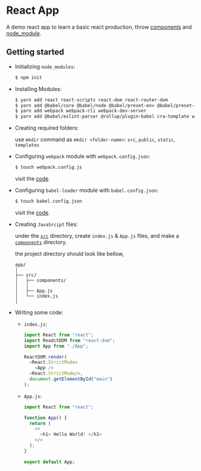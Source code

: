 # React App

A demo react app to learn a basic react production, throw [components](./src/components) and [node_module](./node_modules).

## Getting started

- Initializing `node_modules`:

  ```bash
  $ npm init
  ```

- Installing Modules:

  ```bash
  $ yarn add react react-scripts react-dom react-router-dom
  $ yarn add @babel/core @babel/node @babel/preset-env @babel/preset-react @babel/plugin-proposal-class-properties babel-loader
  $ yarn add webpack webpack-cli webpack-dev-server
  $ yarn add @babel/eslint-parser @rollup/plugin-babel cra-template web-vitals joi less
  ```

- Creating required folders:

  use `mkdir` command as `mkdir <folder-name>`: `src`, `public`, `static`, `templates`

- Configuring `webpack` module with `webpack.config.json`:

  ```bash
  $ touch webpack.config.js
  ```

  visit the [code](./webpack.config.js).

- Configuring `babel-loader` module with `babel.config.json`:

  ```bash
  $ touch babel.config.json
  ```

  visit the [code](./babel.config.json).

- Creating `JavaSrcipt` files:

  under the [`src`](./src) directory, create `index.js` & `App.js` files, and make a [`components`](./src/components) directory.

  the project directory should look like bellow,

  ```
  app/
  │
  ├── src/
  │   ├── components/
  │   │
  │   ├── App.js
  │   └── index.js
  │
  ```

- Writing some code:

  - `index.js`:

    ```JavaScript
    import React from "react";
    import ReadctDOM from "react-dom";
    import App from "./App";

    ReactDOM.render(
      <React.StrictMode>
        <App />
      <React.StrictMode/>,
      document.getElementById("main")
    );
    ```

  - `App.js`:

    ```JavaScript
    import React from "react";

    function App() {
      return (
        <>
          <h1> Hello World! </h1>
        </>
      );
    }

    export default App;
    ```
